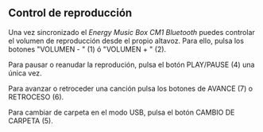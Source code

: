 ## Control de reproducción

Una vez sincronizado el *Energy Music Box CM1 Bluetooth* puedes controlar el volumen de reproducción desde el propio altavoz. Para ello, pulsa los botones "VOLUMEN - " (1) ó "VOLUMEN + " (2).

Para pausar o reanudar la reprodución, pulsa el botón PLAY/PAUSE (4) una única vez.

Para avanzar o retroceder una canción pulsa los botones de AVANCE (7) o RETROCESO (6).

Para cambiar de carpeta en el modo USB, pulsa el botón CAMBIO DE CARPETA (5).
